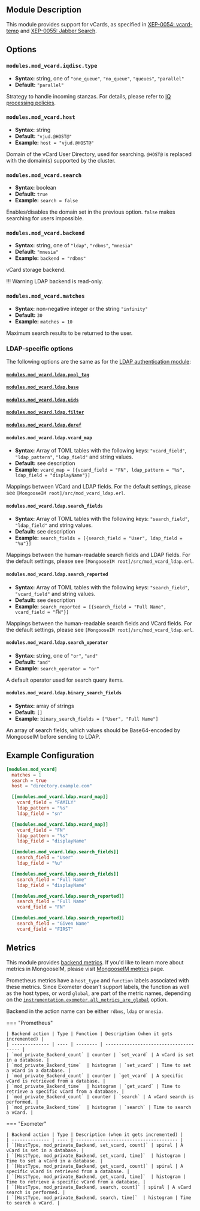 ## Module Description

This module provides support for vCards, as specified in [XEP-0054: vcard-temp](http://xmpp.org/extensions/xep-0054.html) and [XEP-0055: Jabber Search](http://xmpp.org/extensions/xep-0055.html).

## Options

### `modules.mod_vcard.iqdisc.type`
* **Syntax:** string, one of `"one_queue"`, `"no_queue"`, `"queues"`, `"parallel"`
* **Default:** `"parallel"`

Strategy to handle incoming stanzas. For details, please refer to
[IQ processing policies](../configuration/Modules.md#iq-processing-policies).

### `modules.mod_vcard.host`
* **Syntax:** string
* **Default:** `"vjud.@HOST@"`
* **Example:** `host = "vjud.@HOST@"`

Domain of the vCard User Directory, used for searching.
`@HOST@` is replaced with the domain(s) supported by the cluster.

### `modules.mod_vcard.search`
* **Syntax:** boolean
* **Default:** `true`
* **Example:** `search = false`

Enables/disables the domain set in the previous option. `false` makes searching for users impossible.

### `modules.mod_vcard.backend`
* **Syntax:** string, one of `"ldap"`, `"rdbms"`, `"mnesia"`
* **Default:** `"mnesia"`
* **Example:** `backend = "rdbms"`

vCard storage backend.

!!! Warning 
    LDAP backend is read-only.

### `modules.mod_vcard.matches`
* **Syntax:** non-negative integer or the string `"infinity"`
* **Default:** `30`
* **Example:** `matches = 10`

Maximum search results to be returned to the user.

### LDAP-specific options

The following options are the same as for the [LDAP authentication module](../authentication-methods/ldap.md#configuration-options):

#### [`modules.mod_vcard.ldap.pool_tag`](../authentication-methods/ldap.md#authldappool_tag)
#### [`modules.mod_vcard.ldap.base`](../authentication-methods/ldap.md#authldapbase)
#### [`modules.mod_vcard.ldap.uids`](../authentication-methods/ldap.md#authldapuids)
#### [`modules.mod_vcard.ldap.filter`](../authentication-methods/ldap.md#authldapfilter)
#### [`modules.mod_vcard.ldap.deref`](../authentication-methods/ldap.md#authldapderef)

#### `modules.mod_vcard.ldap.vcard_map`
* **Syntax:** Array of TOML tables with the following keys: `"vcard_field"`, `"ldap_pattern"`, `"ldap_field"` and string values.
* **Default:** see description
* **Example:** `vcard_map = [{vcard_field = "FN", ldap_pattern = "%s", ldap_field = "displayName"}]`

Mappings between VCard and LDAP fields. For the default settings, please see `[MongooseIM root]/src/mod_vcard_ldap.erl`.

#### `modules.mod_vcard.ldap.search_fields`
* **Syntax:** Array of TOML tables with the following keys: `"search_field"`, `"ldap_field"` and string values.
* **Default:** see description
* **Example:** `search_fields = [{search_field = "User", ldap_field = "%u"}]`

Mappings between the human-readable search fields and LDAP fields.
For the default settings, please see `[MongooseIM root]/src/mod_vcard_ldap.erl`.

#### `modules.mod_vcard.ldap.search_reported`
* **Syntax:** Array of TOML tables with the following keys: `"search_field"`, `"vcard_field"` and string values.
* **Default:** see description
* **Example:** `search_reported = [{search_field = "Full Name", vcard_field = "FN"}]`

Mappings between the human-readable search fields and VCard fields.
For the default settings, please see `[MongooseIM root]/src/mod_vcard_ldap.erl`.

#### `modules.mod_vcard.ldap.search_operator`
* **Syntax:** string, one of `"or"`, `"and"`
* **Default:** `"and"`
* **Example:** `search_operator = "or"`

A default operator used for search query items.

#### `modules.mod_vcard.ldap.binary_search_fields`
* **Syntax:** array of strings
* **Default:** `[]`
* **Example:** `binary_search_fields = ["User", "Full Name"]`

An array of search fields, which values should be Base64-encoded by MongooseIM before sending to LDAP.

## Example Configuration

```toml
[modules.mod_vcard]
  matches = 1
  search = true
  host = "directory.example.com"

  [[modules.mod_vcard.ldap.vcard_map]]
    vcard_field = "FAMILY"
    ldap_pattern = "%s"
    ldap_field = "sn"

  [[modules.mod_vcard.ldap.vcard_map]]
    vcard_field = "FN"
    ldap_pattern = "%s"
    ldap_field = "displayName"

  [[modules.mod_vcard.ldap.search_fields]]
    search_field = "User"
    ldap_field = "%u"

  [[modules.mod_vcard.ldap.search_fields]]
    search_field = "Full Name"
    ldap_field = "displayName"

  [[modules.mod_vcard.ldap.search_reported]]
    search_field = "Full Name"
    vcard_field = "FN"

  [[modules.mod_vcard.ldap.search_reported]]
    search_field = "Given Name"
    vcard_field = "FIRST"
```

## Metrics

This module provides [backend metrics](../operation-and-maintenance/MongooseIM-metrics.md#backend-metrics).
If you'd like to learn more about metrics in MongooseIM, please visit [MongooseIM metrics](../operation-and-maintenance/MongooseIM-metrics.md) page.

Prometheus metrics have a `host_type` and `function` labels associated with these metrics.
Since Exometer doesn't support labels, the function as well as the host types, or word `global`, are part of the metric names, depending on the [`instrumentation.exometer.all_metrics_are_global`](../configuration/instrumentation.md#instrumentationexometerall_metrics_are_global) option.

Backend in the action name can be either `rdbms`, `ldap` or `mnesia`.

=== "Prometheus"

    | Backend action | Type | Function | Description (when it gets incremented) |
    | -------------- | ---- | -------- | -------------------------------------- |
    | `mod_private_Backend_count` | counter | `set_vcard` | A vCard is set in a database. |
    | `mod_private_Backend_time`  | histogram | `set_vcard` | Time to set a vCard in a database. |
    | `mod_private_Backend_count` | counter | `get_vcard` | A specific vCard is retrieved from a database. |
    | `mod_private_Backend_time`  | histogram | `get_vcard` | Time to retrieve a specific vCard from a database. |
    | `mod_private_Backend_count` | counter | `search` | A vCard search is performed. |
    | `mod_private_Backend_time`  | histogram | `search` | Time to search a vCard. |

=== "Exometer"

    | Backend action | Type | Description (when it gets incremented) |
    | -------------- | ---- | -------------------------------------- |
    | `[HostType, mod_private_Backend, set_vcard, count]` | spiral | A vCard is set in a database. |
    | `[HostType, mod_private_Backend, set_vcard, time]`  | histogram | Time to set a vCard in a database. |
    | `[HostType, mod_private_Backend, get_vcard, count]` | spiral | A specific vCard is retrieved from a database. |
    | `[HostType, mod_private_Backend, get_vcard, time]`  | histogram | Time to retrieve a specific vCard from a database. |
    | `[HostType, mod_private_Backend, search, count]` | spiral | A vCard search is performed. |
    | `[HostType, mod_private_Backend, search, time]`  | histogram | Time to search a vCard. |
